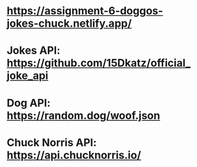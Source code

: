 # https://assignment-6-doggos-jokes-chuck.netlify.app/

# Jokes API: https://github.com/15Dkatz/official_joke_api

# Dog API: https://random.dog/woof.json

# Chuck Norris API: https://api.chucknorris.io/


